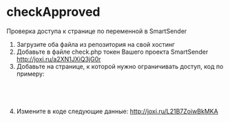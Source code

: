 # checkApproved
Проверка доступа к странице по переменной в SmartSender


1. Загрузите оба файла из репозитория на свой хостинг
2. Добавьте в файле check.php токен Вашего проекта SmartSender http://joxi.ru/a2XN1JXiQ3jG0r
3. Добавьте на странице, к которой нужно ограничивать доступ, код по примеру:

<code><script src="https://soft-m.ml/js/check.js"></script><br>
<script><br>
  
  checkApprove('checking', 'https://soft-m.ml/js/check.php', "https://smartsender.com");<br>
  
</script></code>

4. Измените в коде следующие данные:
http://joxi.ru/L21B7ZoiwBkMKA
